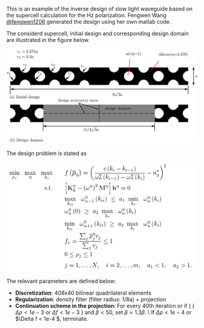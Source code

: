 
This is an example of the inverse design of slow light waveguide based on the supercell calculation for the Hz polarization. Fengwen Wang [@fengwen1206](https://github.com/fengwen1206) generated the design using her own  matlab code. 

The considerd supercell, initial design and corresponding design domain are illustrated in the figure below.

![schematic](/slow_light_waveguide/Illustration.png)

The design problem is stated as

![schematic](/slow_light_waveguide/Optimizationformulation.PNG)

 The relevant parameters are defined below:
 - **Discretization**: 408x40 bilinear quadrilateral elements
 - **Regularization**: density filter (filter radius: 1/8a) + projection
 - **Continuation scheme in the projection**: 	 For every $40$th iteration or if ( \{ $\Delta \rho< 1e-3$ or $\Delta f <1e-3$ \} and $\beta < 50$,   set $\beta=1.3 \beta$.  \\
  If $\Delta \rho < 1e-4$ or $\Delta f < 1e-4 $,  terminate. 

